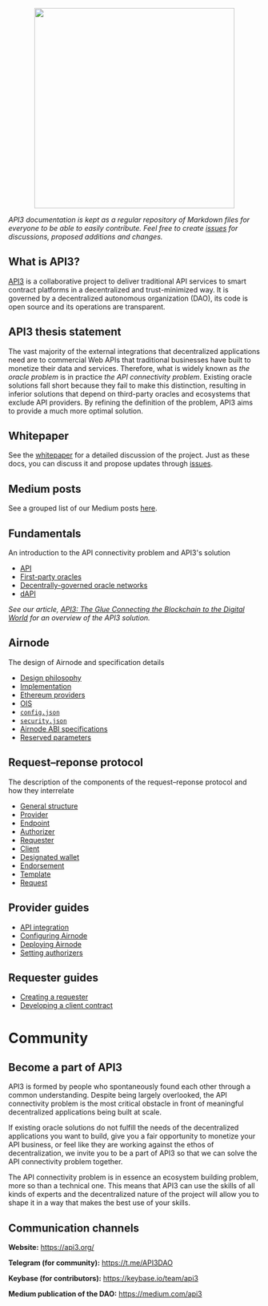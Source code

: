 <p align="center">
  <img src="https://github.com/clc-group/api3-docs/raw/master/figures/api3.png" width="400" />
</p>

*API3 documentation is kept as a regular repository of Markdown files for everyone to be able to easily contribute.
Feel free to create [issues](https://github.com/api3dao/api3-docs/issues) for discussions, proposed additions and changes.*

## What is API3?

[API3](https://api3.org/) is a collaborative project to deliver traditional API services to smart contract platforms in a decentralized and trust-minimized way.
It is governed by a decentralized autonomous organization (DAO), its code is open source and its operations are transparent.

## API3 thesis statement

The vast majority of the external integrations that decentralized applications need are to commercial Web APIs that traditional businesses have built to monetize their data and services.
Therefore, what is widely known as *the oracle problem* is in practice *the API connectivity problem*.
Existing oracle solutions fall short because they fail to make this distinction, resulting in inferior solutions that depend on third-party oracles and ecosystems that exclude API providers.
By refining the definition of the problem, API3 aims to provide a much more optimal solution.

## Whitepaper

See the [whitepaper](https://raw.githubusercontent.com/api3dao/api3-whitepaper/master/api3-whitepaper.pdf) for a detailed discussion of the project.
Just as these docs, you can discuss it and propose updates through [issues](https://github.com/api3dao/api3-whitepaper/issues).

## Medium posts

See a grouped list of our Medium posts [here](/medium.md).

## Fundamentals

An introduction to the API connectivity problem and API3's solution

- [API](/fundamentals/api.md)
- [First-party oracles](/fundamentals/first-party-oracles.md)
- [Decentrally-governed oracle networks](/fundamentals/decentrally-governed-oracle-networks.md)
- [dAPI](/fundamentals/dapi.md)

*See our article, [API3: The Glue Connecting the Blockchain to the Digital World](https://medium.com/api3/api3-the-glue-connecting-the-blockchain-to-the-digital-world-129e61ec598f) for an overview of the API3 solution.*

## Airnode

The design of Airnode and specification details

- [Design philosophy](/airnode/design-philosophy.md)
- [Implementation](/airnode/implementation.md)
- [Ethereum providers](/airnode/ethereum-providers.md)
- [OIS](/airnode/ois.md)
- [`config.json`](/airnode/config-json.md)
- [`security.json`](/airnode/security-json.md)
- [Airnode ABI specifications](/airnode/airnode-abi-specifications.md)
- [Reserved parameters](/airnode/reserved-parameters.md)

## Request–reponse protocol

The description of the components of the request–reponse protocol and how they interrelate

- [General structure](/request-response-protocol/general-structure.md)
- [Provider](/request-response-protocol/provider.md)
- [Endpoint](/request-response-protocol/endpoint.md)
- [Authorizer](/request-response-protocol/authorizer.md)
- [Requester](/request-response-protocol/requester.md)
- [Client](/request-response-protocol/client.md)
- [Designated wallet](/request-response-protocol/designated-wallet.md)
- [Endorsement](/request-response-protocol/endorsement.md)
- [Template](/request-response-protocol/template.md)
- [Request](/request-response-protocol/request.md)

## Provider guides

- [API integration](/provider-guides/api-integration.md)
- [Configuring Airnode](/provider-guides/configuring-airnode.md)
- [Deploying Airnode](/provider-guides/deploying-airnode.md)
- [Setting authorizers](/provider-guides/setting-authorizers.md)

## Requester guides

- [Creating a requester](/requester-guides/creating-a-requester.md)
- [Developing a client contract](/requester-guides/developing-a-client-contract.md)

# Community

## Become a part of API3

API3 is formed by people who spontaneously found each other through a common understanding.
Despite being largely overlooked, the API connectivity problem is the most critical obstacle in front of meaningful decentralized applications being built at scale.

If existing oracle solutions do not fulfill the needs of the decentralized applications you want to build, give you a fair opportunity to monetize your API business, or feel like they are working against the ethos of decentralization, we invite you to be a part of API3 so that we can solve the API connectivity problem together.

The API connectivity problem is in essence an ecosystem building problem, more so than a technical one.
This means that API3 can use the skills of all kinds of experts and the decentralized nature of the project will allow you to shape it in a way that makes the best use of your skills.

## Communication channels

**Website:** https://api3.org/

**Telegram (for community):** https://t.me/API3DAO

**Keybase (for contributors):** https://keybase.io/team/api3

**Medium publication of the DAO:** https://medium.com/api3
